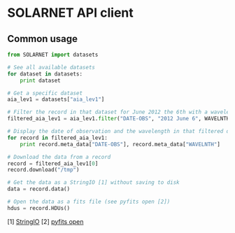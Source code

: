 SOLARNET API client
===================

Common usage
------------
```python
from SOLARNET import datasets

# See all available datasets
for dataset in datasets:
	print dataset

# Get a specific dataset
aia_lev1 = datasets["aia_lev1"]

# Filter the record in that dataset for June 2012 the 6th with a wavelength of 171A
filtered_aia_lev1 = aia_lev1.filter("DATE-OBS", "2012 June 6", WAVELNTH = 171)

# Display the date of observation and the wavelength in that filtered dataset
for record in filtered_aia_lev1:
	print record.meta_data["DATE-OBS"], record.meta_data["WAVELNTH"]

# Download the data from a record
record = filtered_aia_lev1[0]
record.download("/tmp")

# Get the data as a StringIO [1] without saving to disk
data = record.data()

# Open the data as a fits file (see pyfits open [2])
hdus = record.HDUs()


```
[1] [StringIO](https://docs.python.org/2/library/stringio.html)
[2] [pyfits open](https://pythonhosted.org/pyfits/api_docs/api_files.html#pyfits.open)
